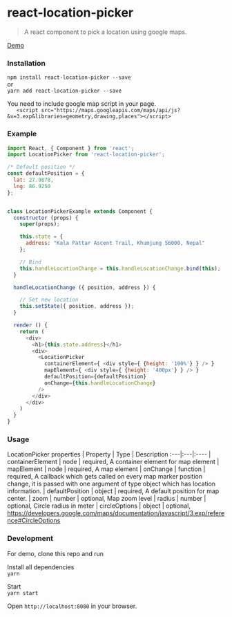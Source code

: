 # react-location-picker
> A react component to pick a location using google maps.

[Demo](https://rameshsyn.github.io/react-location-picker)
### Installation
`npm install react-location-picker --save`  
or  
`yarn add react-location-picker --save`

You need to include google map script in your page.  
`    <script src="https://maps.googleapis.com/maps/api/js?&v=3.exp&libraries=geometry,drawing,places"></script>
`
### Example
```js
import React, { Component } from 'react';
import LocationPicker from 'react-location-picker';

/* Default position */
const defaultPosition = {
  lat: 27.9878,
  lng: 86.9250
};


class LocationPickerExample extends Component {
  constructor (props) {
    super(props);

    this.state = {
      address: "Kala Pattar Ascent Trail, Khumjung 56000, Nepal"
    };

    // Bind
    this.handleLocationChange = this.handleLocationChange.bind(this);
  }

  handleLocationChange ({ position, address }) {

    // Set new location
    this.setState({ position, address });
  }

  render () {
    return (
      <div>
        <h1>{this.state.address}</h1>
        <div>
          <LocationPicker
            containerElement={ <div style={ {height: '100%'} } /> }
            mapElement={ <div style={ {height: '400px'} } /> }
            defaultPosition={defaultPosition}
            onChange={this.handleLocationChange}
          />
        </div>
      </div>
    )
  }
}
```
### Usage
LocationPicker properties
| Property | Type | Description
:---|:---|:----
| containerElement | node | required, A container element for map element
| mapElement | node | required, A map element
| onChange | function | required, A callback which gets called on every map marker position change, it is passed with one argument of type object which has location information.
| defaultPosition | object | required, A default position for map center.
| zoom | number | optional, Map zoom level
| radius | number | optional, Circle radius in meter
| circleOptions | object | optional,  https://developers.google.com/maps/documentation/javascript/3.exp/reference#CircleOptions
  

### Development
For demo, clone this repo and run

Install all dependencies  
`yarn` 

Start  
`yarn start`

Open `http://localhost:8080` in your browser.
